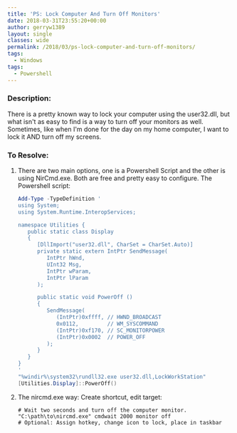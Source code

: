 ```yaml
---
title: 'PS: Lock Computer And Turn Off Monitors'
date: 2018-03-31T23:55:20+00:00
author: gerryw1389
layout: single
classes: wide
permalink: /2018/03/ps-lock-computer-and-turn-off-monitors/
tags:
  - Windows
tags:
  - Powershell
---
```

<!--more-->

### Description:

There is a pretty known way to lock your computer using the user32.dll, but what isn't as easy to find is a way to turn off your monitors as well. Sometimes, like when I'm done for the day on my home computer, I want to lock it AND turn off my screens.

### To Resolve:

1. There are two main options, one is a Powershell Script and the other is using NirCmd.exe. Both are free and pretty easy to configure. The Powershell script:

   ```powershell
   Add-Type -TypeDefinition '
   using System;
   using System.Runtime.InteropServices;
   
   namespace Utilities {
      public static class Display
      {
         [DllImport("user32.dll", CharSet = CharSet.Auto)]
         private static extern IntPtr SendMessage(
            IntPtr hWnd,
            UInt32 Msg,
            IntPtr wParam,
            IntPtr lParam
         );
   
         public static void PowerOff ()
         {
            SendMessage(
               (IntPtr)0xffff, // HWND_BROADCAST
               0x0112,         // WM_SYSCOMMAND
               (IntPtr)0xf170, // SC_MONITORPOWER
               (IntPtr)0x0002  // POWER_OFF
            );
         }
      }
   }
   '
   "%windir%\system32\rundll32.exe user32.dll,LockWorkStation"
   [Utilities.Display]::PowerOff()
   ```

2. The nircmd.exe way: Create shortcut, edit target:

   ```escape
   # Wait two seconds and turn off the computer monitor.
   "C:\path\to\nircmd.exe" cmdwait 2000 monitor off
   # Optional: Assign hotkey, change icon to lock, place in taskbar
   ```